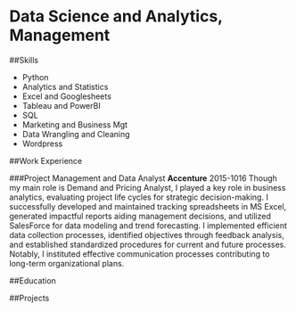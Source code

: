# Data Science and Analytics, Management

##Skills
* Python 
* Analytics and Statistics
* Excel and Googlesheets 
* Tableau and PowerBI
* SQL 
* Marketing and Business Mgt
* Data Wrangling and Cleaning 
* Wordpress


##Work Experience

###Project Management and Data Analyst
**Accenture**
2015-1016
Though my main role is Demand and Pricing Analyst, I played a key role in business analytics, evaluating project life cycles for strategic decision-making. I successfully developed and maintained tracking spreadsheets in MS Excel, generated impactful reports aiding management decisions, and utilized SalesForce for data modeling and trend forecasting. I implemented efficient data collection processes, identified objectives through feedback analysis, and established standardized procedures for current and future processes. Notably, I instituted effective communication processes contributing to long-term organizational plans.


##Education

##Projects
